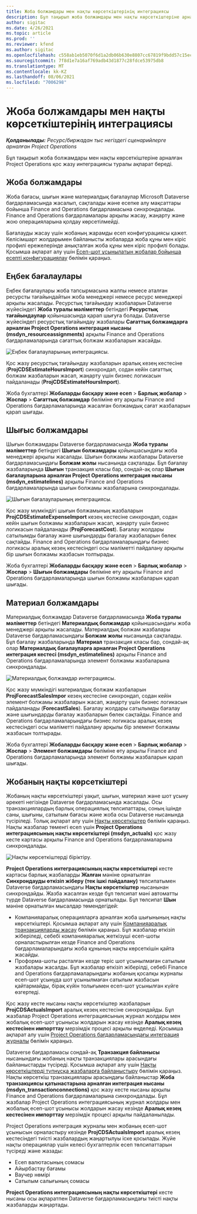```yaml
---
title: Жоба болжамдары мен нақты көрсеткіштерінің интеграциясы
description: Бұл тақырып жоба болжамдары мен нақты көрсеткіштеріне арналған Project Operations қос жазу интеграциясы туралы ақпарат береді.
author: sigitac
ms.date: 4/26/2021
ms.topic: article
ms.prod: ''
ms.reviewer: kfend
ms.author: sigitac
ms.openlocfilehash: c558ab1eb5070f6d1a2db06b630e8807cc67819f9bdd57c15ec346f484e04fe9
ms.sourcegitcommit: 7f8d1e7a16af769adb43d1877c28fdce53975db8
ms.translationtype: MT
ms.contentlocale: kk-KZ
ms.lasthandoff: 08/06/2021
ms.locfileid: "7006298"
---
```

# <a name="project-estimates-and-actuals-integration"></a>Жоба болжамдары мен нақты көрсеткіштерінің интеграциясы

_**Қолданылады:** Ресурс/биржадан тыс негіздегі сценарийлерге арналған Project Operations_

Бұл тақырып жоба болжамдары мен нақты көрсеткіштеріне арналған Project Operations қос жазу интеграциясы туралы ақпарат береді.

## <a name="project-estimates"></a>Жоба болжамдары

Жоба бағасы, шығын және материалдық бағалаулар Microsoft Dataverse бағдарламасында жасалып, сақталады және есепке алу мақсаттары бойынша Finance and Operations бағдарламасына синхрондалады. Finance and Operations бағдарламалары арқылы жасау, жаңарту және жою операцияларына қолдау көрсетілмейді.

Бағалауды жасау үшін жобаның жарамды есеп конфигурациясы қажет. Келісімшарт жолдарымен байланысты жобаларда жоба құны мен кіріс профилі ережелерінде анықталған жоба құны мен кіріс профилі болады. Қосымша ақпарат алу үшін [Есеп-шот ұсынылатын жобалар бойынша есепті конфигурациялау](../project-accounting/configure-accounting-billable-projects.md#configure-project-cost-and-revenue-profile-rules) бөлімін қараңыз.

## <a name="labor-estimates"></a>Еңбек бағалаулары

Еңбек бағалаулары жоба тапсырмасына жалпы немесе аталған ресурсты тағайындайтын жоба менеджері немесе ресурс менеджері арқылы жасалады. Ресурстық тағайындау жазбаларын Dataverse жүйесіндегі **Жоба туралы мәліметтер** бетіндегі **Ресурстық тағайындаулар** қойыншасында қарап шығуға болады. Dataverse жүйесіндегі ресурстық тағайындау жазбалары **Сағаттық болжамдарға арналған Project Operations интеграция нысаны (msdyn\_resourceassignments)** арқылы Finance and Operations бағдарламаларында сағаттық болжам жазбаларын жасайды.

   ![Еңбек бағалауларының интеграциясы.](./Media/DW4LaborEstimates.png)

Қос жазу ресурстық тағайындау жазбаларын аралық кезең кестесіне (**ProjCDSEstimateHoursImport**) синхрондап, содан кейін сағаттық болжам жазбаларын жасап, жаңарту үшін бизнес логикасын пайдаланады (**ProjCDSEstimateHoursImport**).

Жоба бухгалтері **Жобаларды басқару және есеп** > **Барлық жобалар** > **Жоспар** > **Сағаттық болжамдар** бөліміне өту арқылы Finance and Operations бағдарламаларында жасалған болжамдық сағат жазбаларын қарап шығады.

## <a name="expense-estimates"></a>Шығыс болжамдары

Шығын болжамдары Dataverse бағдарламасында **Жоба туралы мәліметтер** бетіндегі **Шығын болжамдары** қойыншасындағы жоба менеджері арқылы жасалады. Шығын болжамы жазбалары Dataverse бағдарламасындағы **Болжам жолы** нысанында сақталады. Бұл бағалау жазбаларында **Шығын** транзакция класы бар, сондай-ақ олар **Шығын бағалауларына арналған Project Operations интеграция нысаны (msdyn\_estimatelines)** арқылы Finance and Operations бағдарламаларында шығын болжамы жазбаларына синхрондалады.

   ![Шығын бағалауларының интеграциясы.](./Media/DW4ExpenseEstimates.png)

Қос жазу мүмкіндігі шығын болжамының жазбаларын **ProjCDSEstimateExpenseImport** кезең кестесіне синхрондап, содан кейін шығын болжамы жазбаларын жасап, жаңарту үшін бизнес логикасын пайдаланады (**ProjForecastCost**). Бағалау жолдары сатылымды бағалау және шығындарды бағалау жазбаларын бөлек сақтайды. Finance and Operations бағдарламаларындағы бизнес логикасы аралық кезең кестесіндегі осы мәліметті пайдалану арқылы бір шығын болжамы жазбасын толтырады.

Жоба бухгалтері **Жобаларды басқару және есеп** > **Барлық жобалар** > **Жоспар** > **Шығын болжамдары** бөліміне өту арқылы Finance and Operations бағдарламаларында шығын болжамы жазбаларын қарап шығады.

## <a name="material-estimates"></a>Материал болжамдары

Материалдық болжамдар Dataverse бағдарламасында **Жоба туралы мәліметтер** бетіндегі **Материалдық болжамдар** қойыншасындағы жоба менеджері арқылы жасалады. Материалдық болжам жазбалары Dataverse бағдарламасындағы **Болжам жолы** нысанында сақталады. Бұл бағалау жазбаларында **Материал** транзакция класы бар, сондай-ақ олар **Материалдық бағалауларға арналған Project Operations интеграция кестесі (msdyn\_estimatelines)** арқылы Finance and Operations бағдарламаларында элемент болжамы жазбаларына синхрондалады.

   ![Материалдық болжамдар интеграциясы.](./Media/DW4MaterialEstimates.png)

Қос жазу мүмкіндігі материалдық болжам жазбаларын **ProjForecastSalesImpor** кезең кестесіне синхрондап, содан кейін элемент болжамы жазбаларын жасап, жаңарту үшін бизнес логикасын пайдаланады (**ForecastSales**). Бағалау жолдары сатылымды бағалау және шығындарды бағалау жазбаларын бөлек сақтайды. Finance and Operations бағдарламаларындағы бизнес логикасы аралық кезең кестесіндегі осы мәліметті пайдалану арқылы бір элемент болжамы жазбасын толтырады.

Жоба бухгалтері **Жобаларды басқару және есеп** > **Барлық жобалар** > **Жоспар** > **Элемент болжамдары** бөліміне өту арқылы Finance and Operations бағдарламаларында элемент болжамы жазбаларын қарап шығады.

## <a name="project-actuals"></a>Жобаның нақты көрсеткіштері

Жобаның нақты көрсеткіштері уақыт, шығын, материал және шот ұсыну әрекеті негізінде Dataverse бағдарламасында жасалады. Осы транзакциялардың барлық операциялық төлсипаттары, соның ішінде саны, шығыны, сатылым бағасы және жоба осы Dataverse нысанында түсіріледі. Толық ақпарат алу үшін [Нақты көрсеткіштер](../actuals/actuals-overview.md) бөлімін қараңыз. Нақты жазбалар төменгі есеп үшін **Project Operations интеграциясының нақты көрсеткіштері (msdyn\_actuals)** қос жазу кесте картасы арқылы Finance and Operations бағдарламаларына синхрондалады.

   ![Нақты көрсеткіштерді біріктіру.](./Media/DW4Actuals.png)

**Project Operations интеграциясының нақты көрсеткіштері** кесте картасы барлық жазбаларды **Жалған** мәніне орнатылған **Синхрондауды өткізіп жіберу (тек ішкі пайдалану)** төлсипатымен Dataverse бағдарламасындағы **Нақты көрсеткіштер** нысанынан синхрондайды. Жазба жасалған кезде бұл төлсипат мәні автоматты түрде Dataverse бағдарламасында орнатылады. Бұл төлсипат **Шын** мәніне орнатылған мысалдар төмендегідей:

  - Компанияаралық операцияларға арналған жоба шығынының нақты көрсеткіштері. Қосымша ақпарат алу үшін [Компанияаралық транзакцияларды жасау](../project-accounting/create-intercompany-transactions.md) бөлімін қараңыз. Бұл жазбалар өткізіп жіберіледі, себебі компанияаралық жеткізуші есеп-шоты орналастырылған кезде Finance and Operations бағдарламаларындағы жоба құнының нақты көрсеткішін қайта жасайды.
  - Проформа-шоты расталған кезде теріс шот ұсынылмаған сатылым жазбалары жасалды. Бұл жазбалар өткізіп жіберілді, себебі Finance and Operations бағдарламаларындағы жобаның қосалқы журналы есеп-шот ұсынуда шот ұсынылмаған сатылым жазбасын қайтармайды, бірақ күйін толығымен есеп-шот ұсынылған күйге өзгертеді.

Қос жазу кесте нысаны нақты көрсеткіштер жазбаларын **ProjCDSActualsImport** аралық кезең кестесіне синхрондайды. Бұл жазбалар Project Operations интеграциясының журнал жолдары мен жобалық есеп-шот ұсынысы жолдарын жасау кезінде **Аралық кезең кестесінен импорттау** мерзімдік процесі арқылы өңделеді. Қосымша ақпарат алу үшін [Project Operations бағдарламасындағы интеграция журналы](../project-accounting/project-operations-integration-journal.md) бөлімін қараңыз.

Dataverse бағдарламасы сондай-ақ **Транзакция байланысы** нысанындағы жобаның нақты транзакциялары арасындағы байланыстарды түсіреді. Қосымша ақпарат алу үшін [Нақты көрсеткіштерді түпнұсқа жазбаларға байланыстыру](../actuals/linkingactuals.md) бөлімін қараңыз. Нақты көрсеткіш транзакциялары арасындағы байланыстар **Жоба транзакциясы қатынастарына арналған интеграция нысаны (msdyn\_transactionconnections)** қос жазу кесте нысаны арқылы Finance and Operations бағдарламаларына синхрондалады. Бұл жазбалар Project Operations интеграциясының журнал жолдары мен жобалық есеп-шот ұсынысы жолдарын жасау кезінде **Аралық кезең кестесінен импорттау** мерзімдік процесі арқылы пайдаланылады.

Project Operations интеграция журналы мен жобаның есеп-шот ұсынысын орналастыру кезінде **ProjCDSActualsImport** аралық кезең кестесіндегі тиісті жазбалардың жаңартылуы іске қосылады. Жүйе нақты операциялар үшін келесі бухгалтерлік есеп төлсипаттарын түсіреді және жазады:

- Есеп валютасының сомасы
- Айырбастау бағамы
- Ваучер нөмірі
- Сатылым салығының сомасы

**Project Operations интеграциясының нақты көрсеткіштері** кесте нысаны осы ақпаратпен Dataverse бағдарламасындағы тиісті нақты жазбаларды жаңартады.
